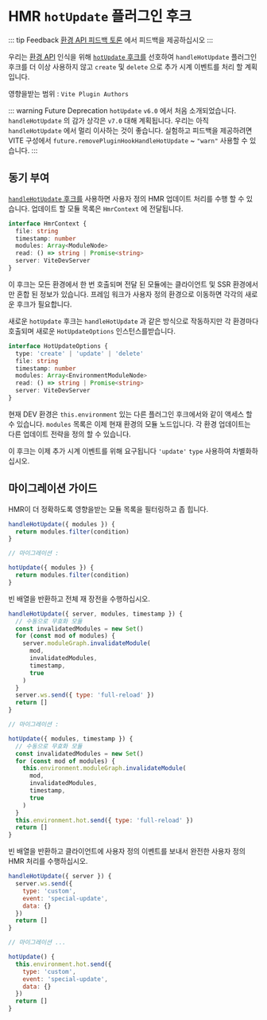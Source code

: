 # HMR `hotUpdate` 플러그인 후크

::: tip Feedback
[환경 API 피드백 토론](https://github.com/vitejs/vite/discussions/16358) 에서 피드백을 제공하십시오
:::

우리는 [환경 API](/ko/guide/api-environment.md) 인식을 위해 [`hotUpdate` 후크를](/ko/guide/api-environment#the-hotupdate-hook) 선호하여 `handleHotUpdate` 플러그인 후크를 더 이상 사용하지 않고 `create` 및 `delete` 으로 추가 시계 이벤트를 처리 할 계획입니다.

영향을받는 범위 : `Vite Plugin Authors`

::: warning Future Deprecation
`hotUpdate` `v6.0` 에서 처음 소개되었습니다. `handleHotUpdate` 의 감가 상각은 `v7.0` 대해 계획됩니다. 우리는 아직 `handleHotUpdate` 에서 멀리 이사하는 것이 좋습니다. 실험하고 피드백을 제공하려면 VITE 구성에서 `future.removePluginHookHandleHotUpdate` ~ `"warn"` 사용할 수 있습니다.
:::

## 동기 부여

[`handleHotUpdate` 후크를](/ko/guide/api-plugin.md#handlehotupdate) 사용하면 사용자 정의 HMR 업데이트 처리를 수행 할 수 있습니다. 업데이트 할 모듈 목록은 `HmrContext` 에 전달됩니다.

```ts
interface HmrContext {
  file: string
  timestamp: number
  modules: Array<ModuleNode>
  read: () => string | Promise<string>
  server: ViteDevServer
}
```

이 후크는 모든 환경에서 한 번 호출되며 전달 된 모듈에는 클라이언트 및 SSR 환경에서만 혼합 된 정보가 있습니다. 프레임 워크가 사용자 정의 환경으로 이동하면 각각의 새로운 후크가 필요합니다.

새로운 `hotUpdate` 후크는 `handleHotUpdate` 과 같은 방식으로 작동하지만 각 환경마다 호출되며 새로운 `HotUpdateOptions` 인스턴스를받습니다.

```ts
interface HotUpdateOptions {
  type: 'create' | 'update' | 'delete'
  file: string
  timestamp: number
  modules: Array<EnvironmentModuleNode>
  read: () => string | Promise<string>
  server: ViteDevServer
}
```

현재 DEV 환경은 `this.environment` 있는 다른 플러그인 후크에서와 같이 액세스 할 수 있습니다. `modules` 목록은 이제 현재 환경의 모듈 노드입니다. 각 환경 업데이트는 다른 업데이트 전략을 정의 할 수 있습니다.

이 후크는 이제 추가 시계 이벤트를 위해 요구됩니다 `'update'` `type` 사용하여 차별화하십시오.

## 마이그레이션 가이드

HMR이 더 정확하도록 영향을받는 모듈 목록을 필터링하고 좁 힙니다.

```js
handleHotUpdate({ modules }) {
  return modules.filter(condition)
}

// 마이그레이션 :

hotUpdate({ modules }) {
  return modules.filter(condition)
}
```

빈 배열을 반환하고 전체 재 장전을 수행하십시오.

```js
handleHotUpdate({ server, modules, timestamp }) {
  // 수동으로 무효화 모듈
  const invalidatedModules = new Set()
  for (const mod of modules) {
    server.moduleGraph.invalidateModule(
      mod,
      invalidatedModules,
      timestamp,
      true
    )
  }
  server.ws.send({ type: 'full-reload' })
  return []
}

// 마이그레이션 :

hotUpdate({ modules, timestamp }) {
  // 수동으로 무효화 모듈
  const invalidatedModules = new Set()
  for (const mod of modules) {
    this.environment.moduleGraph.invalidateModule(
      mod,
      invalidatedModules,
      timestamp,
      true
    )
  }
  this.environment.hot.send({ type: 'full-reload' })
  return []
}
```

빈 배열을 반환하고 클라이언트에 사용자 정의 이벤트를 보내서 완전한 사용자 정의 HMR 처리를 수행하십시오.

```js
handleHotUpdate({ server }) {
  server.ws.send({
    type: 'custom',
    event: 'special-update',
    data: {}
  })
  return []
}

// 마이그레이션 ...

hotUpdate() {
  this.environment.hot.send({
    type: 'custom',
    event: 'special-update',
    data: {}
  })
  return []
}
```
